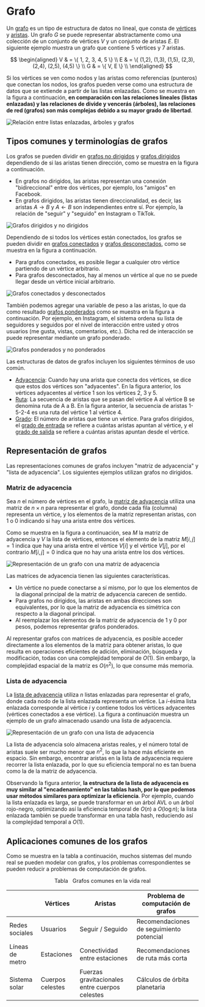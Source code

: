 # Grafo

Un <u>grafo</u> es un tipo de estructura de datos no lineal, que consta de <u>vértices</u> y <u>aristas</u>. Un grafo $G$ se puede representar abstractamente como una colección de un conjunto de vértices $V$ y un conjunto de aristas $E$. El siguiente ejemplo muestra un grafo que contiene 5 vértices y 7 aristas.

$$
\begin{aligned}
V & = \{ 1, 2, 3, 4, 5 \} \\
E & = \{ (1,2), (1,3), (1,5), (2,3), (2,4), (2,5), (4,5) \} \\
G & = \{ V, E \} \\
\end{aligned}
$$

Si los vértices se ven como nodos y las aristas como referencias (punteros) que conectan los nodos, los grafos pueden verse como una estructura de datos que se extiende a partir de las listas enlazadas. Como se muestra en la figura a continuación, **en comparación con las relaciones lineales (listas enlazadas) y las relaciones de divide y vencerás (árboles), las relaciones de red (grafos) son más complejas debido a su mayor grado de libertad**.

![Relación entre listas enlazadas, árboles y grafos](graph.assets/linkedlist_tree_graph.png)

## Tipos comunes y terminologías de grafos

Los grafos se pueden dividir en <u>grafos no dirigidos</u> y <u>grafos dirigidos</u> dependiendo de si las aristas tienen dirección, como se muestra en la figura a continuación.

- En grafos no dirigidos, las aristas representan una conexión "bidireccional" entre dos vértices, por ejemplo, los "amigos" en Facebook.
- En grafos dirigidos, las aristas tienen direccionalidad, es decir, las aristas $A \rightarrow B$ y $A \leftarrow B$ son independientes entre sí. Por ejemplo, la relación de "seguir" y "seguido" en Instagram o TikTok.

![Grafos dirigidos y no dirigidos](graph.assets/directed_graph.png)

Dependiendo de si todos los vértices están conectados, los grafos se pueden dividir en <u>grafos conectados</u> y <u>grafos desconectados</u>, como se muestra en la figura a continuación.

- Para grafos conectados, es posible llegar a cualquier otro vértice partiendo de un vértice arbitrario.
- Para grafos desconectados, hay al menos un vértice al que no se puede llegar desde un vértice inicial arbitrario.

![Grafos conectados y desconectados](graph.assets/connected_graph.png)

También podemos agregar una variable de peso a las aristas, lo que da como resultado <u>grafos ponderados</u> como se muestra en la figura a continuación. Por ejemplo, en Instagram, el sistema ordena su lista de seguidores y seguidos por el nivel de interacción entre usted y otros usuarios (me gusta, vistas, comentarios, etc.). Dicha red de interacción se puede representar mediante un grafo ponderado.

![Grafos ponderados y no ponderados](graph.assets/weighted_graph.png)

Las estructuras de datos de grafos incluyen los siguientes términos de uso común.

-   <u>Adyacencia</u>: Cuando hay una arista que conecta dos vértices, se dice que estos dos vértices son "adyacentes". En la figura anterior, los vértices adyacentes al vértice 1 son los vértices 2, 3 y 5.
-   <u>Ruta</u>: La secuencia de aristas que se pasan del vértice A al vértice B se denomina ruta de A a B. En la figura anterior, la secuencia de aristas 1-5-2-4 es una ruta del vértice 1 al vértice 4.
-   <u>Grado</u>: El número de aristas que tiene un vértice. Para grafos dirigidos, el <u>grado de entrada</u> se refiere a cuántas aristas apuntan al vértice, y el <u>grado de salida</u> se refiere a cuántas aristas apuntan desde el vértice.

## Representación de grafos

Las representaciones comunes de grafos incluyen "matriz de adyacencia" y "lista de adyacencia". Los siguientes ejemplos utilizan grafos no dirigidos.

### Matriz de adyacencia

Sea $n$ el número de vértices en el grafo, la <u>matriz de adyacencia</u> utiliza una matriz de $n \times n$ para representar el grafo, donde cada fila (columna) representa un vértice, y los elementos de la matriz representan aristas, con $1$ o $0$ indicando si hay una arista entre dos vértices.

Como se muestra en la figura a continuación, sea $M$ la matriz de adyacencia y $V$ la lista de vértices, entonces el elemento de la matriz $M[i, j] = 1$ indica que hay una arista entre el vértice $V[i]$ y el vértice $V[j]$, por el contrario $M[i, j] = 0$ indica que no hay una arista entre los dos vértices.

![Representación de un grafo con una matriz de adyacencia](graph.assets/adjacency_matrix.png)

Las matrices de adyacencia tienen las siguientes características.

- Un vértice no puede conectarse a sí mismo, por lo que los elementos de la diagonal principal de la matriz de adyacencia carecen de sentido.
- Para grafos no dirigidos, las aristas en ambas direcciones son equivalentes, por lo que la matriz de adyacencia es simétrica con respecto a la diagonal principal.
- Al reemplazar los elementos de la matriz de adyacencia de $1$ y $0$ por pesos, podemos representar grafos ponderados.

Al representar grafos con matrices de adyacencia, es posible acceder directamente a los elementos de la matriz para obtener aristas, lo que resulta en operaciones eficientes de adición, eliminación, búsqueda y modificación, todas con una complejidad temporal de $O(1)$. Sin embargo, la complejidad espacial de la matriz es $O(n^2)$, lo que consume más memoria.

### Lista de adyacencia

La <u>lista de adyacencia</u> utiliza $n$ listas enlazadas para representar el grafo, donde cada nodo de la lista enlazada representa un vértice. La $i$-ésima lista enlazada corresponde al vértice $i$ y contiene todos los vértices adyacentes (vértices conectados a ese vértice). La figura a continuación muestra un ejemplo de un grafo almacenado usando una lista de adyacencia.

![Representación de un grafo con una lista de adyacencia](graph.assets/adjacency_list.png)

La lista de adyacencia solo almacena aristas reales, y el número total de aristas suele ser mucho menor que $n^2$, lo que la hace más eficiente en espacio. Sin embargo, encontrar aristas en la lista de adyacencia requiere recorrer la lista enlazada, por lo que su eficiencia temporal no es tan buena como la de la matriz de adyacencia.

Observando la figura anterior, **la estructura de la lista de adyacencia es muy similar al "encadenamiento" en las tablas hash, por lo que podemos usar métodos similares para optimizar la eficiencia**. Por ejemplo, cuando la lista enlazada es larga, se puede transformar en un árbol AVL o un árbol rojo-negro, optimizando así la eficiencia temporal de $O(n)$ a $O(\log n)$; la lista enlazada también se puede transformar en una tabla hash, reduciendo así la complejidad temporal a $O(1)$.

## Aplicaciones comunes de los grafos

Como se muestra en la tabla a continuación, muchos sistemas del mundo real se pueden modelar con grafos, y los problemas correspondientes se pueden reducir a problemas de computación de grafos.

<p align="center"> Tabla <id> &nbsp; Grafos comunes en la vida real </p>

|                 | Vértices         | Aristas                                         | Problema de computación de grafos          |
| --------------- | ---------------- | --------------------------------------------- | -------------------------------- |
| Redes sociales | Usuarios            | Seguir / Seguido                                   | Recomendaciones de seguimiento potencial |
| Líneas de metro    | Estaciones         | Conectividad entre estaciones                 | Recomendaciones de ruta más corta   |
| Sistema solar    | Cuerpos celestes | Fuerzas gravitacionales entre cuerpos celestes | Cálculos de órbita planetaria     |